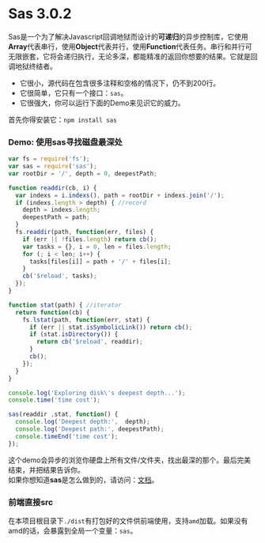 # Sas 3.0.2
Sas是一个为了解决Javascript回调地狱而设计的**可递归**的异步控制库，它使用**Array**代表串行，使用**Object**代表并行，使用**Function**代表任务。串行和并行可无限嵌套，它将会递归执行，无论多深，都能精准的返回你想要的结果。它就是回调地狱终结者。

- 它很小，源代码在包含很多注释和空格的情况下，仍不到200行。
- 它很简单，它只有一个接口：`sas`。
- 它很强大，你可以运行下面的Demo来见识它的威力。

首先你得安装它：`npm install sas`<br>

### Demo: 使用sas寻找磁盘最深处
```js
var fs = require('fs');
var sas = require('sas');
var rootDir = '/', depth = 0, deepestPath;

function readdir(cb, i) {
  var indexs = i.indexs(), path = rootDir + indexs.join('/');
  if (indexs.length > depth) { //record
    depth = indexs.length;
    deepestPath = path;
  }
  fs.readdir(path, function(err, files) {
    if (err || !files.length) return cb();
    var tasks = {}, i = 0, len = files.length;
    for (; i < len; i++) {
      tasks[files[i]] = path + '/' + files[i];
    }
    cb('$reload', tasks);
  });
}

function stat(path) { //iterator
  return function(cb) {
    fs.lstat(path, function(err, stat) {
      if (err || stat.isSymbolicLink()) return cb();
      if (stat.isDirectory()) {
        return cb('$reload', readdir);
      }
      cb();
    });
  }
}

console.log('Exploring disk\'s deepest depth...');
console.time('time cost');

sas(readdir ,stat, function() {
  console.log('Deepest depth:',  depth);
  console.log('Deepest path:', deepestPath);
  console.timeEnd('time cost');
});
```
这个demo会异步的浏览你硬盘上所有文件/文件夹，找出最深的那个。最后完美结束，并把结果告诉你。<br>
如果你想知道**sas**是怎么做到的，请访问：[文档](https://hezedu.github.io/sas-cn-docs/#/docs/sas/tasks)。

### 前端直接src
在本项目根目录下`./dist`有打包好的文件供前端使用，支持`amd`加载。如果没有amd的话，会暴露到全局一个变量：`sas`。
